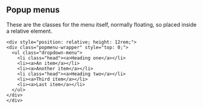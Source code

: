 ## Popup menus

These are the classes for the menu itself, normally floating, so placed inside
a relative element.

```
<div style="position: relative; height: 12rem;">
<div class="popmenu-wrapper" style="top: 0;">
  <ul class="dropdown-menu">
    <li class="head"><a>Heading one</a></li>
    <li><a>An item</a></li>
    <li><a>Another item</a></li>
    <li class="head"><a>Heading two</a></li>
    <li><a>Third item</a></li>
    <li><a>Last item</a></li>
  </ul>
</div>
</div>
```
